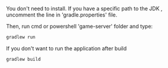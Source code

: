 You don't need to install. If you have a specific path to the JDK , uncomment the line in 'gradle.properties' file.

Then, run cmd or powershell 'game-server' folder and type:
``` bash
gradlew run
```

If you don't want to run the application after build
``` bash
gradlew build
```